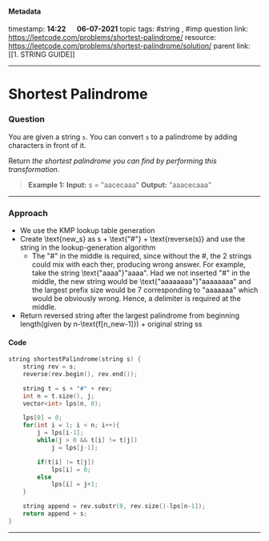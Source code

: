 #### Metadata

timestamp: **14:22**  &emsp;  **06-07-2021**
topic tags: #string , #imp 
question link: https://leetcode.com/problems/shortest-palindrome/
resource: https://leetcode.com/problems/shortest-palindrome/solution/
parent link: [[1. STRING GUIDE]]

---

# Shortest Palindrome

### Question

You are given a string `s`. You can convert `s` to a palindrome by adding characters in front of it.

Return _the shortest palindrome you can find by performing this transformation_.

>**Example 1:**
**Input:** s = "aacecaaa"
**Output:** "aaacecaaa"

---


### Approach

-   We use the KMP lookup table generation
-   Create \text{new_s} as s + \text{"#"} + \text{reverse(s)} and use the string in the lookup-generation algorithm
    -   The "#" in the middle is required, since without the #, the 2 strings could mix with each ther, producing wrong answer. For example, take the string \text{"aaaa"}"aaaa". Had we not inserted "#" in the middle, the new string would be \text{"aaaaaaaa"}"aaaaaaaa" and the largest prefix size would be 7 corresponding to "aaaaaaa" which would be obviously wrong. Hence, a delimiter is required at the middle.
-   Return reversed string after the largest palindrome from beginning length(given by n-\text{f[n_new-1]}) + original string ss

#### Code

``` cpp
string shortestPalindrome(string s) {
	string rev = s;
	reverse(rev.begin(), rev.end());

	string t = s + "#" + rev;
	int n = t.size(), j;
	vector<int> lps(n, 0);

	lps[0] = 0;
	for(int i = 1; i < n; i++){
		j = lps[i-1];
		while(j > 0 && t[i] != t[j])
			j = lps[j-1];

		if(t[i] != t[j])
			lps[i] = 0;
		else
			lps[i] = j+1;
	}

	string append = rev.substr(0, rev.size()-lps[n-1]);
	return append + s;
}

```

---


